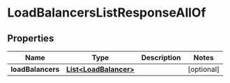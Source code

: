 

# LoadBalancersListResponseAllOf


## Properties

| Name | Type | Description | Notes |
|------------ | ------------- | ------------- | -------------|
|**loadBalancers** | [**List&lt;LoadBalancer&gt;**](LoadBalancer.md) |  |  [optional] |



